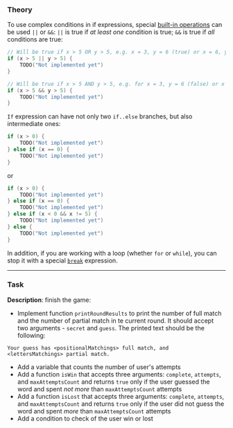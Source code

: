### Theory

To use complex conditions in if expressions, 
special [built-in operations](https://kotlinlang.org/docs/basic-types.html#booleans) can be used `||` or `&&`:
`||` is true if _at least one_ condition is true;
`&&` is true if _all_ conditions are true:
```kotlin
// Will be true if x > 5 OR y > 5, e.g. x = 3, y = 6 (true) or x = 6, y = 6 (true)
if (x > 5 || y > 5) {
    TODO("Not implemented yet")
}
```
```kotlin
// Will be true if x > 5 AND y > 5, e.g. for x = 3, y = 6 (false) or x = 6, y = 6 (true)
if (x > 5 && y > 5) {
    TODO("Not implemented yet")
}
```

`If` expression can have not only two `if..else` branches, but also intermediate ones:
```kotlin
if (x > 0) {
    TODO("Not implemented yet")
} else if (x == 0) {
    TODO("Not implemented yet")
}
```
or 
```kotlin
if (x > 0) {
    TODO("Not implemented yet")
} else if (x == 0) {
    TODO("Not implemented yet")
} else if (x < 0 && x != 5) {
    TODO("Not implemented yet")
} else {
    TODO("Not implemented yet")
}
```

In addition, if you are working with a loop (whether `for` or `while`), 
you can stop it with a special [`break`](https://kotlinlang.org/docs/returns.html) expression.
___

### Task

**Description**: finish the game:
- Implement function `printRoundResults` to 
print the number of full match and the number of partial match in te current round.
It should accept two arguments - `secret` and `guess`. 
The printed text should be the following:
```text
Your guess has <positionalMatchings> full match, and <lettersMatchings> partial match.
```
- Add a variable that counts the number of user's attempts
- Add a function `isWin` that accepts three arguments: `complete`, `attempts`, and `maxAttemptsCount`
and returns `true` only if the user guessed the word and spent _not more_ than `maxAttemptsCount` attempts
- Add a function `isLost` that accepts three arguments: `complete`, `attempts`, and `maxAttemptsCount`
and returns `true` only if the user did not guess the word and spent _more_ than `maxAttemptsCount` attempts
- Add a condition to check of the user win or lost